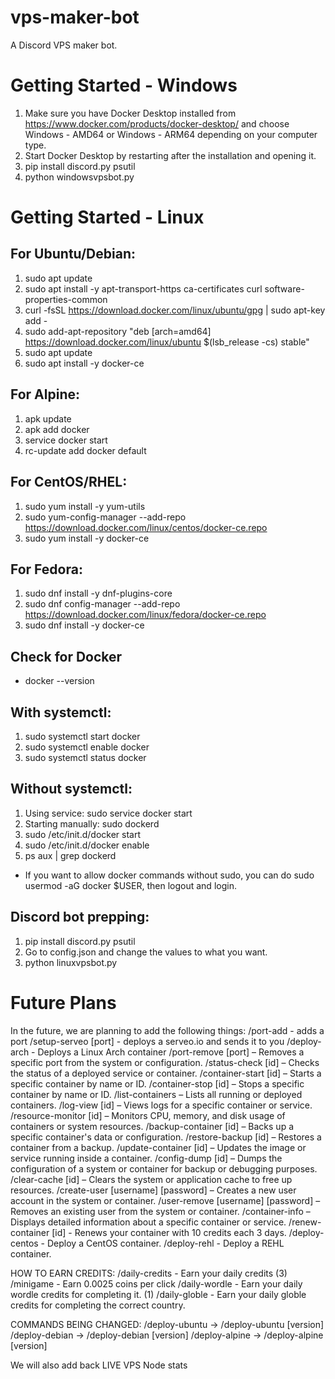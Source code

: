 # vps-maker-bot
A Discord VPS maker bot.

# Getting Started - Windows
1. Make sure you have Docker Desktop installed from https://www.docker.com/products/docker-desktop/ and choose Windows - AMD64 or Windows - ARM64 depending on your computer type.
2. Start Docker Desktop by restarting after the installation and opening it.
3. pip install discord.py psutil
4. python windowsvpsbot.py

# Getting Started - Linux
## For Ubuntu/Debian:
1. sudo apt update
2. sudo apt install -y apt-transport-https ca-certificates curl software-properties-common
3. curl -fsSL https://download.docker.com/linux/ubuntu/gpg | sudo apt-key add -
4. sudo add-apt-repository "deb [arch=amd64] https://download.docker.com/linux/ubuntu $(lsb_release -cs) stable"
5. sudo apt update
6. sudo apt install -y docker-ce
## For Alpine:
1. apk update
2. apk add docker
3. service docker start
4. rc-update add docker default
## For CentOS/RHEL:
1. sudo yum install -y yum-utils
2. sudo yum-config-manager --add-repo https://download.docker.com/linux/centos/docker-ce.repo
3. sudo yum install -y docker-ce
## For Fedora:
1. sudo dnf install -y dnf-plugins-core
2. sudo dnf config-manager --add-repo https://download.docker.com/linux/fedora/docker-ce.repo
3. sudo dnf install -y docker-ce

## Check for Docker
- docker --version
## With systemctl:
1. sudo systemctl start docker
2. sudo systemctl enable docker
3. sudo systemctl status docker
## Without systemctl:
1. Using service: sudo service docker start
2. Starting manually: sudo dockerd
3. sudo /etc/init.d/docker start
4. sudo /etc/init.d/docker enable
5. ps aux | grep dockerd
- If you want to allow docker commands without sudo, you can do sudo usermod -aG docker $USER, then logout and login.

## Discord bot prepping:
1. pip install discord.py psutil
2. Go to config.json and change the values to what you want.
3. python linuxvpsbot.py

# Future Plans
In the future, we are planning to add the following things:
/port-add - adds a port
/setup-serveo [port] - deploys a serveo.io and sends it to you
/deploy-arch - Deploys a Linux Arch container
/port-remove [port] – Removes a specific port from the system or configuration.
/status-check [id] – Checks the status of a deployed service or container.
/container-start [id] – Starts a specific container by name or ID.
/container-stop [id] – Stops a specific container by name or ID.
/list-containers – Lists all running or deployed containers.
/log-view [id] – Views logs for a specific container or service.
/resource-monitor [id] – Monitors CPU, memory, and disk usage of containers or system resources.
/backup-container [id] – Backs up a specific container's data or configuration.
/restore-backup [id] – Restores a container from a backup.
/update-container [id] – Updates the image or service running inside a container.
/config-dump [id] – Dumps the configuration of a system or container for backup or debugging purposes.
/clear-cache [id] – Clears the system or application cache to free up resources.
/create-user [username] [password] – Creates a new user account in the system or container.
/user-remove [username] [password] – Removes an existing user from the system or container.
/container-info – Displays detailed information about a specific container or service.
/renew-container [id] - Renews your container with 10 credits each 3 days.
/deploy-centos - Deploy a CentOS container.
/deploy-rehl - Deploy a REHL container.

HOW TO EARN CREDITS:
/daily-credits - Earn your daily credits (3)
/minigame - Earn 0.0025 coins per click
/daily-wordle - Earn your daily wordle credits for completing it. (1)
/daily-globle - Earn your daily globle credits for completing the correct country.

COMMANDS BEING CHANGED:
/deploy-ubuntu -> /deploy-ubuntu [version]
/deploy-debian -> /deploy-debian [version]
/deploy-alpine -> /deploy-alpine [version]

We will also add back LIVE VPS Node stats
